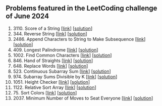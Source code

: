 ## Problems featured in the LeetCoding challenge of June 2024
1. 3110\. Score of a String \[[link](https://leetcode.com/problems/score-of-a-string/description/)\] \[[solution](https://github.com/mibrgmv/leetcode-june-2024/tree/main/src/day1/Solution.java/)\]
2. 344\. Reverse String \[[link](https://leetcode.com/problems/reverse-string/description/)\] \[[solution](https://github.com/mibrgmv/leetcode-june-2024/tree/main/src/day2)\]
3. 2486\. Append Characters to String to Make Subsequence \[[link](https://leetcode.com/problems/append-characters-to-string-to-make-subsequence/description/)\] \[[solution](https://github.com/mibrgmv/leetcode-june-2024/tree/main/src/day3)\]
4. 409\. Longest Palindrome \[[link](https://leetcode.com/problems/longest-palindrome/description/)\] \[[solution](https://github.com/mibrgmv/leetcode-june-2024/tree/main/src/day4)\]
5. 1002\. Find Common Characters \[[link](https://leetcode.com/problems/find-common-characters/description/)\] \[[solution](https://github.com/mibrgmv/leetcode-june-2024/tree/main/src/day5)\]
6. 846\. Hand of Straights \[[link](https://leetcode.com/problems/hand-of-straights/description/)\] \[[solution](https://github.com/mibrgmv/leetcode-june-2024/tree/main/src/day6)\]
7. 648\. Replace Words \[[link](https://leetcode.com/problems/replace-words/description/)\] \[[solution](https://github.com/mibrgmv/leetcode-june-2024/tree/main/src/day7)\]
8. 523\. Continuous Subarray Sum \[[link](https://leetcode.com/problems/continuous-subarray-sum/description/)\] \[[solution](https://github.com/mibrgmv/leetcode-june-2024/tree/main/src/day8)\]
9. 974\. Subarray Sums Divisible by K \[[link](https://leetcode.com/problems/subarray-sums-divisible-by-k/description/)\] \[[solution](https://github.com/mibrgmv/leetcode-june-2024/tree/main/src/day9)\]
10. 1051\. Height Checker \[[link](https://leetcode.com/problems/height-checker/description/)\] \[[solution](https://github.com/mibrgmv/leetcode-june-2024/tree/main/src/day10)\]
11. 1122\. Relative Sort Array \[[link](https://leetcode.com/problems/relative-sort-array/description/)\] \[[solution](https://github.com/mibrgmv/leetcode-june-2024/tree/main/src/day11)\]
12. 75\. Sort Colors \[[link](https://leetcode.com/problems/sort-colors/description/)\] \[[solution](https://github.com/mibrgmv/leetcode-june-2024/tree/main/src/day12)\]
13. 2037\. Minimum Number of Moves to Seat Everyone \[[link](https://leetcode.com/problems/minimum-number-of-moves-to-seat-everyone/description/)\] \[[solution](https://github.com/mibrgmv/leetcode-june-2024/tree/main/src/day13)\]
